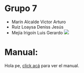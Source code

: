 # Grupo 7
* Marín Alcalde Victor Arturo 
* Ruíz Loaysa Deniss Jesús
* Mejía Irigoín Luis Gerardo
  <img src="https://i.imgur.com/oNcQses.png">
# Manual:
Hola pe, [click acá](https://github.com/GalaxyM4/Java-2023-II/blob/main/MANUAL.md) para ver el manual.
